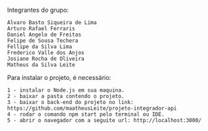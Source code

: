 Integrantes do grupo:

	Alvaro Basto Siqueira de Lima
	Arturo Rafael Ferraris
	Daniel Angelo de Freitas
	Felipe de Sousa Techera
	Fellipe da Silva Lima
	Frederico Valle dos Anjos
	Josiane Rocha de Oliveira
	Matheus da Silva Leite
	

Para instalar o projeto, é necessário:
	
	1 - instalar o Node.js em sua maquina.
	2 - baixar a pasta contendo o projeto.
	3 - baixar o back-end do projeto no link: https://github.com/maatheusLeite/projeto-integrador-api
	4 - rodar o comando npm start pelo terminal ou IDE.
	5 - abrir o navegador com a seguite url: http://localhost:3000/
